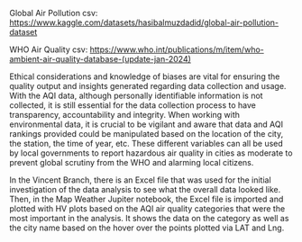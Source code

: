 Global Air Pollution csv: https://www.kaggle.com/datasets/hasibalmuzdadid/global-air-pollution-dataset

WHO Air Quality csv: https://www.who.int/publications/m/item/who-ambient-air-quality-database-(update-jan-2024)

Ethical considerations and knowledge of biases are vital for ensuring the quality output and insights generated regarding data collection and usage. With the AQI data, although personally identifiable information is not collected, it is still essential for the data collection process to have transparency, accountability and integrity. When working with environmental data, it is crucial to be vigilant and aware that data and AQI rankings provided could be manipulated based on the location of the city, the station, the time of year, etc. These different variables can all be used by local governments to report hazardous air quality in cities as moderate to prevent global scrutiny from the WHO and alarming local citizens.

In the Vincent Branch, there is an Excel file that was used for the initial investigation of the data analysis to see what the overall data looked like. Then, in the Map Weather Jupiter notebook, the Excel file is imported and plotted with HV plots based on the AQI air quality categories that were the most important in the analysis. It shows the data on the category as well as the city name based on the hover over the points plotted via LAT and Lng.